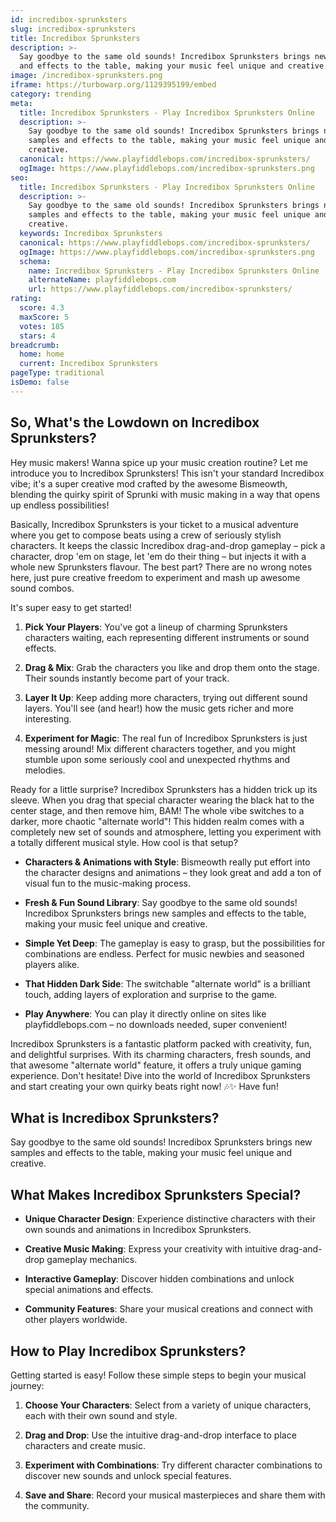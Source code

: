 ```yaml
---
id: incredibox-sprunksters
slug: incredibox-sprunksters
title: Incredibox Sprunksters
description: >-
  Say goodbye to the same old sounds! Incredibox Sprunksters brings new samples
  and effects to the table, making your music feel unique and creative.
image: /incredibox-sprunksters.png
iframe: https://turbowarp.org/1129395199/embed
category: trending
meta:
  title: Incredibox Sprunksters - Play Incredibox Sprunksters Online
  description: >-
    Say goodbye to the same old sounds! Incredibox Sprunksters brings new
    samples and effects to the table, making your music feel unique and
    creative.
  canonical: https://www.playfiddlebops.com/incredibox-sprunksters/
  ogImage: https://www.playfiddlebops.com/incredibox-sprunksters.png
seo:
  title: Incredibox Sprunksters - Play Incredibox Sprunksters Online
  description: >-
    Say goodbye to the same old sounds! Incredibox Sprunksters brings new
    samples and effects to the table, making your music feel unique and
    creative.
  keywords: Incredibox Sprunksters
  canonical: https://www.playfiddlebops.com/incredibox-sprunksters/
  ogImage: https://www.playfiddlebops.com/incredibox-sprunksters.png
  schema:
    name: Incredibox Sprunksters - Play Incredibox Sprunksters Online
    alternateName: playfiddlebops.com
    url: https://www.playfiddlebops.com/incredibox-sprunksters/
rating:
  score: 4.3
  maxScore: 5
  votes: 185
  stars: 4
breadcrumb:
  home: home
  current: Incredibox Sprunksters
pageType: traditional
isDemo: false
---
```


## So, What's the Lowdown on Incredibox Sprunksters?

Hey music makers! Wanna spice up your music creation routine? Let me introduce you to Incredibox Sprunksters! This isn't your standard Incredibox vibe; it's a super creative mod crafted by the awesome Bismeowth, blending the quirky spirit of Sprunki with music making in a way that opens up endless possibilities!

Basically, Incredibox Sprunksters is your ticket to a musical adventure where you get to compose beats using a crew of seriously stylish characters. It keeps the classic Incredibox drag-and-drop gameplay – pick a character, drop 'em on stage, let 'em do their thing – but injects it with a whole new Sprunksters flavour. The best part? There are no wrong notes here, just pure creative freedom to experiment and mash up awesome sound combos.

It's super easy to get started!

1. **Pick Your Players**: You've got a lineup of charming Sprunksters characters waiting, each representing different instruments or sound effects.

1. **Drag & Mix**: Grab the characters you like and drop them onto the stage. Their sounds instantly become part of your track.

1. **Layer It Up**: Keep adding more characters, trying out different sound layers. You'll see (and hear!) how the music gets richer and more interesting.

1. **Experiment for Magic**: The real fun of Incredibox Sprunksters is just messing around! Mix different characters together, and you might stumble upon some seriously cool and unexpected rhythms and melodies.

Ready for a little surprise? Incredibox Sprunksters has a hidden trick up its sleeve. When you drag that special character wearing the black hat to the center stage, and then remove him, BAM! The whole vibe switches to a darker, more chaotic "alternate world"! This hidden realm comes with a completely new set of sounds and atmosphere, letting you experiment with a totally different musical style. How cool is that setup?

- **Characters & Animations with Style**: Bismeowth really put effort into the character designs and animations – they look great and add a ton of visual fun to the music-making process.

- **Fresh & Fun Sound Library**: Say goodbye to the same old sounds! Incredibox Sprunksters brings new samples and effects to the table, making your music feel unique and creative.

- **Simple Yet Deep**: The gameplay is easy to grasp, but the possibilities for combinations are endless. Perfect for music newbies and seasoned players alike.

- **That Hidden Dark Side**: The switchable "alternate world" is a brilliant touch, adding layers of exploration and surprise to the game.

- **Play Anywhere**: You can play it directly online on sites like playfiddlebops.com – no downloads needed, super convenient!

Incredibox Sprunksters is a fantastic platform packed with creativity, fun, and delightful surprises. With its charming characters, fresh sounds, and that awesome "alternate world" feature, it offers a truly unique gaming experience. Don't hesitate! Dive into the world of Incredibox Sprunksters and start creating your own quirky beats right now! 🎶✨ Have fun!

## What is Incredibox Sprunksters?

Say goodbye to the same old sounds! Incredibox Sprunksters brings new samples and effects to the table, making your music feel unique and creative.

## What Makes Incredibox Sprunksters Special?

- **Unique Character Design**: Experience distinctive characters with their own sounds and animations in Incredibox Sprunksters.

- **Creative Music Making**: Express your creativity with intuitive drag-and-drop gameplay mechanics.

- **Interactive Gameplay**: Discover hidden combinations and unlock special animations and effects.

- **Community Features**: Share your musical creations and connect with other players worldwide.

## How to Play Incredibox Sprunksters?

Getting started is easy! Follow these simple steps to begin your musical journey:

1. **Choose Your Characters**: Select from a variety of unique characters, each with their own sound and style.

1. **Drag and Drop**: Use the intuitive drag-and-drop interface to place characters and create music.

1. **Experiment with Combinations**: Try different character combinations to discover new sounds and unlock special features.

1. **Save and Share**: Record your musical masterpieces and share them with the community.

